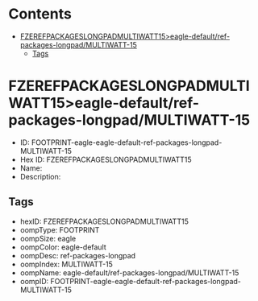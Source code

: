 



Contents
========

* [FZEREFPACKAGESLONGPADMULTIWATT15>eagle-default/ref-packages-longpad/MULTIWATT-15](#fzerefpackageslongpadmultiwatt15eagle-defaultref-packages-longpadmultiwatt-15)
	* [Tags](#tags)

# FZEREFPACKAGESLONGPADMULTIWATT15>eagle-default/ref-packages-longpad/MULTIWATT-15

- ID: FOOTPRINT-eagle-eagle-default-ref-packages-longpad-MULTIWATT-15
- Hex ID: FZEREFPACKAGESLONGPADMULTIWATT15
- Name: 
- Description: 

## Tags

- hexID: FZEREFPACKAGESLONGPADMULTIWATT15
- oompType: FOOTPRINT
- oompSize: eagle
- oompColor: eagle-default
- oompDesc: ref-packages-longpad
- oompIndex: MULTIWATT-15
- oompName: eagle-default/ref-packages-longpad/MULTIWATT-15
- oompID: FOOTPRINT-eagle-eagle-default-ref-packages-longpad-MULTIWATT-15
